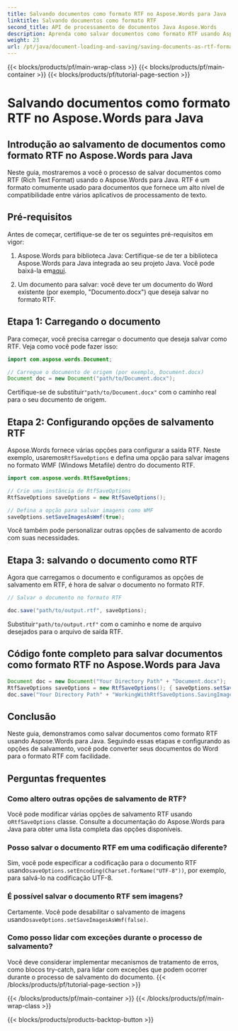 ```yaml
---
title: Salvando documentos como formato RTF no Aspose.Words para Java
linktitle: Salvando documentos como formato RTF
second_title: API de processamento de documentos Java Aspose.Words
description: Aprenda como salvar documentos como formato RTF usando Aspose.Words para Java. Guia passo a passo com código-fonte para conversão eficiente de documentos.
weight: 23
url: /pt/java/document-loading-and-saving/saving-documents-as-rtf-format/
---
```


{{< blocks/products/pf/main-wrap-class >}}
{{< blocks/products/pf/main-container >}}
{{< blocks/products/pf/tutorial-page-section >}}

# Salvando documentos como formato RTF no Aspose.Words para Java


## Introdução ao salvamento de documentos como formato RTF no Aspose.Words para Java

Neste guia, mostraremos a você o processo de salvar documentos como RTF (Rich Text Format) usando o Aspose.Words para Java. RTF é um formato comumente usado para documentos que fornece um alto nível de compatibilidade entre vários aplicativos de processamento de texto.

## Pré-requisitos

Antes de começar, certifique-se de ter os seguintes pré-requisitos em vigor:

1.  Aspose.Words para biblioteca Java: Certifique-se de ter a biblioteca Aspose.Words para Java integrada ao seu projeto Java. Você pode baixá-la em[aqui](https://releases.aspose.com/words/java/).

2. Um documento para salvar: você deve ter um documento do Word existente (por exemplo, "Documento.docx") que deseja salvar no formato RTF.

## Etapa 1: Carregando o documento

Para começar, você precisa carregar o documento que deseja salvar como RTF. Veja como você pode fazer isso:

```java
import com.aspose.words.Document;

// Carregue o documento de origem (por exemplo, Document.docx)
Document doc = new Document("path/to/Document.docx");
```

 Certifique-se de substituir`"path/to/Document.docx"` com o caminho real para o seu documento de origem.

## Etapa 2: Configurando opções de salvamento RTF

 Aspose.Words fornece várias opções para configurar a saída RTF. Neste exemplo, usaremos`RtfSaveOptions` e defina uma opção para salvar imagens no formato WMF (Windows Metafile) dentro do documento RTF.

```java
import com.aspose.words.RtfSaveOptions;

// Crie uma instância de RtfSaveOptions
RtfSaveOptions saveOptions = new RtfSaveOptions();

// Defina a opção para salvar imagens como WMF
saveOptions.setSaveImagesAsWmf(true);
```

Você também pode personalizar outras opções de salvamento de acordo com suas necessidades.

## Etapa 3: salvando o documento como RTF

Agora que carregamos o documento e configuramos as opções de salvamento em RTF, é hora de salvar o documento no formato RTF.

```java
// Salvar o documento no formato RTF

doc.save("path/to/output.rtf", saveOptions);
```

 Substituir`"path/to/output.rtf"` com o caminho e nome de arquivo desejados para o arquivo de saída RTF.

## Código fonte completo para salvar documentos como formato RTF no Aspose.Words para Java

```java
Document doc = new Document("Your Directory Path" + "Document.docx");
RtfSaveOptions saveOptions = new RtfSaveOptions(); { saveOptions.setSaveImagesAsWmf(true); }
doc.save("Your Directory Path" + "WorkingWithRtfSaveOptions.SavingImagesAsWmf.rtf", saveOptions);
```

## Conclusão

Neste guia, demonstramos como salvar documentos como formato RTF usando Aspose.Words para Java. Seguindo essas etapas e configurando as opções de salvamento, você pode converter seus documentos do Word para o formato RTF com facilidade.

## Perguntas frequentes

### Como altero outras opções de salvamento de RTF?

 Você pode modificar várias opções de salvamento RTF usando o`RtfSaveOptions` classe. Consulte a documentação do Aspose.Words para Java para obter uma lista completa das opções disponíveis.

### Posso salvar o documento RTF em uma codificação diferente?

 Sim, você pode especificar a codificação para o documento RTF usando`saveOptions.setEncoding(Charset.forName("UTF-8"))`, por exemplo, para salvá-lo na codificação UTF-8.

### É possível salvar o documento RTF sem imagens?

 Certamente. Você pode desabilitar o salvamento de imagens usando`saveOptions.setSaveImagesAsWmf(false)`.

### Como posso lidar com exceções durante o processo de salvamento?

Você deve considerar implementar mecanismos de tratamento de erros, como blocos try-catch, para lidar com exceções que podem ocorrer durante o processo de salvamento do documento.
{{< /blocks/products/pf/tutorial-page-section >}}

{{< /blocks/products/pf/main-container >}}
{{< /blocks/products/pf/main-wrap-class >}}

{{< blocks/products/products-backtop-button >}}
